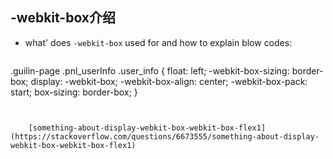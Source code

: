 ## -webkit-box介绍 


- what' does `-webkit-box` used for and how to explain blow codes: 


	```
 .guilin-page .pnl_userInfo .user_info {
	float: left;
	-webkit-box-sizing: border-box;
	display: -webkit-box;
	-webkit-box-align: center;
	-webkit-box-pack: start;
  	box-sizing: border-box;
}  
```


	[something-about-display-webkit-box-webkit-box-flex1](https://stackoverflow.com/questions/6673555/something-about-display-webkit-box-webkit-box-flex1)

